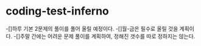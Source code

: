 # coding-test-inferno
-[]하루 기본 2문제의 풀이를 풀어 올릴 예정이다.
-[]월-금은 필수로 올릴 것을 계획이다.
-[]주말 간에는 어려운 문제 풀이를 계획하여, 정해진 갯수를 따로 정하지는 않는다.
